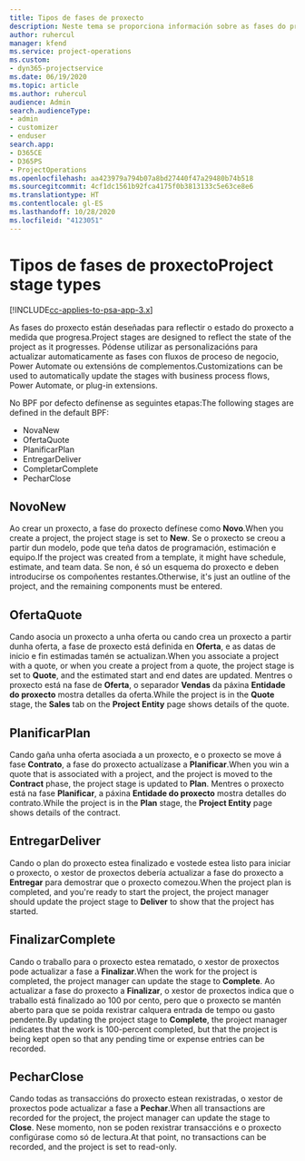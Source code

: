 ```yaml
---
title: Tipos de fases de proxecto
description: Neste tema se proporciona información sobre as fases do proxecto.
author: ruhercul
manager: kfend
ms.service: project-operations
ms.custom:
- dyn365-projectservice
ms.date: 06/19/2020
ms.topic: article
ms.author: ruhercul
audience: Admin
search.audienceType:
- admin
- customizer
- enduser
search.app:
- D365CE
- D365PS
- ProjectOperations
ms.openlocfilehash: aa423979a794b07a8bd27440f47a29480b74b518
ms.sourcegitcommit: 4cf1dc1561b92fca4175f0b3813133c5e63ce8e6
ms.translationtype: HT
ms.contentlocale: gl-ES
ms.lasthandoff: 10/28/2020
ms.locfileid: "4123051"
---
```

# <a name="project-stage-types"></a><span data-ttu-id="4de66-103">Tipos de fases de proxecto</span><span class="sxs-lookup"><span data-stu-id="4de66-103">Project stage types</span></span> 

[!INCLUDE[cc-applies-to-psa-app-3.x](../includes/cc-applies-to-psa-app-3x.md)]

<span data-ttu-id="4de66-104">As fases do proxecto están deseñadas para reflectir o estado do proxecto a medida que progresa.</span><span class="sxs-lookup"><span data-stu-id="4de66-104">Project stages are designed to reflect the state of the project as it progresses.</span></span> <span data-ttu-id="4de66-105">Pódense utilizar as personalizacións para actualizar automaticamente as fases con fluxos de proceso de negocio, Power Automate ou extensións de complementos.</span><span class="sxs-lookup"><span data-stu-id="4de66-105">Customizations can be used to automatically update the stages with business process flows, Power Automate, or plug-in extensions.</span></span>

<span data-ttu-id="4de66-106">No BPF por defecto defínense as seguintes etapas:</span><span class="sxs-lookup"><span data-stu-id="4de66-106">The following stages are defined in the default BPF:</span></span>

- <span data-ttu-id="4de66-107">Nova</span><span class="sxs-lookup"><span data-stu-id="4de66-107">New</span></span>
- <span data-ttu-id="4de66-108">Oferta</span><span class="sxs-lookup"><span data-stu-id="4de66-108">Quote</span></span>
- <span data-ttu-id="4de66-109">Planificar</span><span class="sxs-lookup"><span data-stu-id="4de66-109">Plan</span></span>
- <span data-ttu-id="4de66-110">Entregar</span><span class="sxs-lookup"><span data-stu-id="4de66-110">Deliver</span></span>
- <span data-ttu-id="4de66-111">Completar</span><span class="sxs-lookup"><span data-stu-id="4de66-111">Complete</span></span>
- <span data-ttu-id="4de66-112">Pechar</span><span class="sxs-lookup"><span data-stu-id="4de66-112">Close</span></span> 

## <a name="new"></a><span data-ttu-id="4de66-113">Novo</span><span class="sxs-lookup"><span data-stu-id="4de66-113">New</span></span>

<span data-ttu-id="4de66-114">Ao crear un proxecto, a fase do proxecto defínese como **Novo**.</span><span class="sxs-lookup"><span data-stu-id="4de66-114">When you create a project, the project stage is set to **New**.</span></span> <span data-ttu-id="4de66-115">Se o proxecto se creou a partir dun modelo, pode que teña datos de programación, estimación e equipo.</span><span class="sxs-lookup"><span data-stu-id="4de66-115">If the project was created from a template, it might have schedule, estimate, and team data.</span></span> <span data-ttu-id="4de66-116">Se non, é só un esquema do proxecto e deben introducirse os compoñentes restantes.</span><span class="sxs-lookup"><span data-stu-id="4de66-116">Otherwise, it's just an outline of the project, and the remaining components must be entered.</span></span>

## <a name="quote"></a><span data-ttu-id="4de66-117">Oferta</span><span class="sxs-lookup"><span data-stu-id="4de66-117">Quote</span></span>

<span data-ttu-id="4de66-118">Cando asocia un proxecto a unha oferta ou cando crea un proxecto a partir dunha oferta, a fase de proxecto está definida en **Oferta**, e as datas de inicio e fin estimadas tamén se actualizan.</span><span class="sxs-lookup"><span data-stu-id="4de66-118">When you associate a project with a quote, or when you create a project from a quote, the project stage is set to **Quote**, and the estimated start and end dates are updated.</span></span> <span data-ttu-id="4de66-119">Mentres o proxecto está na fase de **Oferta**, o separador **Vendas** da páxina **Entidade do proxecto** mostra detalles da oferta.</span><span class="sxs-lookup"><span data-stu-id="4de66-119">While the project is in the **Quote** stage, the **Sales** tab on the **Project Entity** page shows details of the quote.</span></span>

## <a name="plan"></a><span data-ttu-id="4de66-120">Planificar</span><span class="sxs-lookup"><span data-stu-id="4de66-120">Plan</span></span>

<span data-ttu-id="4de66-121">Cando gaña unha oferta asociada a un proxecto, e o proxecto se move á fase **Contrato**, a fase do proxecto actualízase a **Planificar**.</span><span class="sxs-lookup"><span data-stu-id="4de66-121">When you win a quote that is associated with a project, and the project is moved to the **Contract** phase, the project stage is updated to **Plan**.</span></span> <span data-ttu-id="4de66-122">Mentres o proxecto está na fase **Planificar**, a páxina **Entidade do proxecto** mostra detalles do contrato.</span><span class="sxs-lookup"><span data-stu-id="4de66-122">While the project is in the **Plan** stage, the **Project Entity** page shows details of the contract.</span></span>

## <a name="deliver"></a><span data-ttu-id="4de66-123">Entregar</span><span class="sxs-lookup"><span data-stu-id="4de66-123">Deliver</span></span>

<span data-ttu-id="4de66-124">Cando o plan do proxecto estea finalizado e vostede estea listo para iniciar o proxecto, o xestor de proxectos debería actualizar a fase do proxecto a **Entregar** para demostrar que o proxecto comezou.</span><span class="sxs-lookup"><span data-stu-id="4de66-124">When the project plan is completed, and you're ready to start the project, the project manager should update the project stage to **Deliver** to show that the project has started.</span></span>

## <a name="complete"></a><span data-ttu-id="4de66-125">Finalizar</span><span class="sxs-lookup"><span data-stu-id="4de66-125">Complete</span></span> 

<span data-ttu-id="4de66-126">Cando o traballo para o proxecto estea rematado, o xestor de proxectos pode actualizar a fase a **Finalizar**.</span><span class="sxs-lookup"><span data-stu-id="4de66-126">When the work for the project is completed, the project manager can update the stage to **Complete**.</span></span> <span data-ttu-id="4de66-127">Ao actualizar a fase do proxecto a **Finalizar**, o xestor de proxectos indica que o traballo está finalizado ao 100 por cento, pero que o proxecto se mantén aberto para que se poida rexistrar calquera entrada de tempo ou gasto pendente.</span><span class="sxs-lookup"><span data-stu-id="4de66-127">By updating the project stage to **Complete**, the project manager indicates that the work is 100-percent completed, but that the project is being kept open so that any pending time or expense entries can be recorded.</span></span>

## <a name="close"></a><span data-ttu-id="4de66-128">Pechar</span><span class="sxs-lookup"><span data-stu-id="4de66-128">Close</span></span>

<span data-ttu-id="4de66-129">Cando todas as transaccións do proxecto estean rexistradas, o xestor de proxectos pode actualizar a fase a **Pechar**.</span><span class="sxs-lookup"><span data-stu-id="4de66-129">When all transactions are recorded for the project, the project manager can update the stage to **Close**.</span></span> <span data-ttu-id="4de66-130">Nese momento, non se poden rexistrar transaccións e o proxecto configúrase como só de lectura.</span><span class="sxs-lookup"><span data-stu-id="4de66-130">At that point, no transactions can be recorded, and the project is set to read-only.</span></span>
